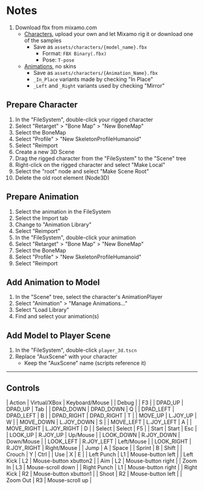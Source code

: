 # Notes
1. Download fbx from mixamo.com
	- [Characters](https://www.mixamo.com/#/?page=1&type=Character), upload your own and let Mixamo rig it or download one of the samples
		- Save as `assets/characters/{model_name}.fbx`
			- Format: `FBX Binary(.fbx)`
			- Pose: `T-pose`
	- [Animations](https://www.mixamo.com/#/?page=1&type=Motion%2CMotionPack), no skins
		- Save as `assets/characters/{Animation_Name}.fbx`
		- `_In_Place` variants made by checking "In Place"
		- `_Left` and `_Right` variants used by checking "Mirror"

## Prepare Character
1. In the "FileSystem", double-click your rigged character
1. Select "Retarget" > "Bone Map" > "New BoneMap"
1. Select the BoneMap
1. Select "Profile" > "New SkeletonProfileHumanoid"
1. Select "Reimport
1. Create a new 3D Scene
1. Drag the rigged character from the "FileSystem" to the "Scene" tree
1. Right-click on the rigged character and select "Make Local"
1. Select the "root" node and select "Make Scene Root"
1. Delete the old root element (Node3D)

## Prepare Animation
1. Select the animation in the FileSystem
1. Select the Import tab
1. Change to "Animation Library"
1. Select "Reimport"
1. In the "FileSystem", double-click your animation
1. Select "Retarget" > "Bone Map" > "New BoneMap"
1. Select the BoneMap
1. Select "Profile" > "New SkeletonProfileHumanoid"
1. Select "Reimport

## Add Animation to Model
1. In the "Scene" tree, select the character's AnimationPlayer
1. Select "Animation" > "Manage Animations..."
1. Select "Load Library"
1. Find and select your animation(s)

## Add Model to Player Scene
1. In the "FileSystem", double-click `player_3d.tscn`
1. Replace "AuxScene" with your character
	- Keep the "AuxScene" name (scripts reference it)

----

## Controls
|    Action		|  Virtual/XBox	|    Keyboard/Mouse		|
| Debug			|				| F3					|
| DPAD_UP		| DPAD_UP		| Tab					|
| DPAD_DOWN		| DPAD_DOWN		| Q						|
| DPAD_LEFT		| DPAD_LEFT		| B						|
| DPAD_RIGHT	| DPAD_RIGHT	| T						|
| MOVE_UP		| L.JOY_UP		| W						|
| MOVE_DOWN		| L.JOY_DOWN	| S						|
| MOVE_LEFT		| L.JOY_LEFT	| A						|
| MOVE_RIGHT	| L.JOY_RIGHT	| D						|
| Select		| Select		| F5					|
| Start			| Start			| Esc					|
| LOOK_UP		| R.JOY_UP		| Up/Mouse				|
| LOOK_DOWN		| R.JOY_DOWN	| Down/Mouse			|
| LOOK_LEFT		| R.JOY_LEFT	| Left/Mouse			|
| LOOK_RIGHT	| R.JOY_RIGHT	| Right/Mouse			|
| Jump			| A				| Space					|
| Sprint		| B				| Shift					|
| Crouch		| Y				| Ctrl					|
| Use			| X				| E						|
| Left Punch	| L1			| Mouse-button left		|
| Left Kick		| L2			| Mouse-button xbutton2	|
| Aim			| L2			| Mouse-button right	|
| Zoom In		| L3			| Mouse-scroll down		|
| Right Punch	| L1			| Mouse-button right	|
| Right Kick	| R2			| Mouse-button xbutton1	|
| Shoot			| R2			| Mouse-button left		|
| Zoom Out		| R3			| Mouse-scroll up		|
